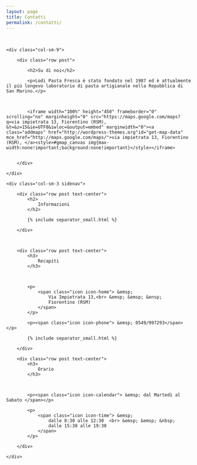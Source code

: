 ```yaml
---
layout: page
title: Contatti
permalink: /contatti/
---
```


<br>

<section id="about" class="container content-section">
<div class="container-fluid">
  <div class="row content">
    

    <div class="col-sm-9">
        
        <div class="row post">
        
            <h2>Su di noi</h2>
        
            <p>Lodi Pasta Fresca è stato fondato nel 1987 ed è attualmente il più longevo laboratorio di pasta artigianale nella Repubblica di San Marino.</p>
        
        
            
            <iframe width="100%" height="450" frameborder="0" scrolling="no" marginheight="0" src="https://maps.google.com/maps?q=via impietrata 13, Fiorentino (RSM), &t=&z=15&ie=UTF8&iwloc=&output=embed" marginwidth="0"><a class="addmaps" href="http://wordpress-themes.org"id="get-map-data" mce_href="http://maps.google.com/maps/">via impietrata 13, Fiorentino (RSM), </a><style>#gmap_canvas img{max-width:none!important;background:none!important}</style></iframe>
        
        
        </div>

    </div>
      
    <div class="col-sm-3 sidenav">
        
        <div class="row post text-center">
            <h2>
                Informazioni
            </h2>
            
            {% include separator_small.html %}
            
        </div>
        
        
        
        <div class="row post text-center">
            <h3>
                Recapiti
            </h3>
            
            
            
            <p>
                <span class="icon icon-home"> &emsp; 
                    Via Impietrata 13,<br> &emsp; &emsp; &ensp;
                    Fiorentino (RSM)
                </span>
            </p>
            
            <p><span class="icon icon-phone"> &emsp; 0549/997293</span></p>
            
            {% include separator_small.html %}
            
        </div>
        
        <div class="row post text-center">
            <h3>
                Orario
            </h3>
            
            
            
            <p><span class="icon icon-calendar"> &emsp; dal Martedì al Sabato </span></p>
            
            <p>
                <span class="icon icon-time"> &emsp; 
                    dalle 8:30 alle 12:30  <br> &emsp; &emsp; &nbsp;
                    dalle 15:30 alle 19:30
                </span>
            </p>
            
        </div>
     
    </div>
      
  </div>
</div>

</section>

<br>

